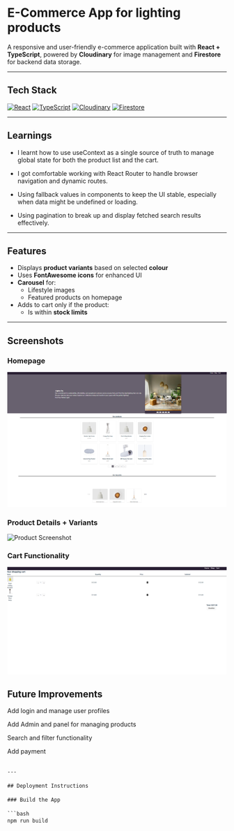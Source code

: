 # E-Commerce App for lighting products

A responsive and user-friendly e-commerce application built with **React + TypeScript**, powered by **Cloudinary** for image management and **Firestore** for backend data storage.

---

## Tech Stack

[![React](https://img.shields.io/badge/React-20232a?style=for-the-badge&logo=react&logoColor=61dafb)](https://reactjs.org/)
[![TypeScript](https://img.shields.io/badge/TypeScript-3178c6?style=for-the-badge&logo=typescript&logoColor=white)](https://www.typescriptlang.org/)
[![Cloudinary](https://img.shields.io/badge/Cloudinary-3448C5?style=for-the-badge&logo=cloudinary&logoColor=white)](https://cloudinary.com/)
[![Firestore](https://img.shields.io/badge/Firestore-ffca28?style=for-the-badge&logo=firebase&logoColor=black)](https://firebase.google.com/docs/firestore)

---

## Learnings

- I learnt how to use useContext as a single source of truth to manage global state for both the product list and the cart.

- I got comfortable working with React Router to handle browser navigation and dynamic routes.

- Using fallback values in components to keep the UI stable, especially when data might be undefined or loading.

- Using pagination to break up and display fetched search results effectively.

---

## Features

- Displays **product variants** based on selected **colour**
- Uses **FontAwesome icons** for enhanced UI
- **Carousel** for:
  - Lifestyle images
  - Featured products on homepage
- Adds to cart only if the product:
  - Is within **stock limits**

---

## Screenshots

### Homepage

![Homepage Screenshot](./public/images/screenshot1.png)

### Product Details + Variants

![Product Screenshot](./public/images/product-detail.png)

### Cart Functionality

![Cart Screenshot](./public/images/screenshot3.png)

## Future Improvements

Add login and manage user profiles

Add Admin and panel for managing products

Search and filter functionality

Add payment

````

---

## Deployment Instructions

### Build the App

```bash
npm run build

````
